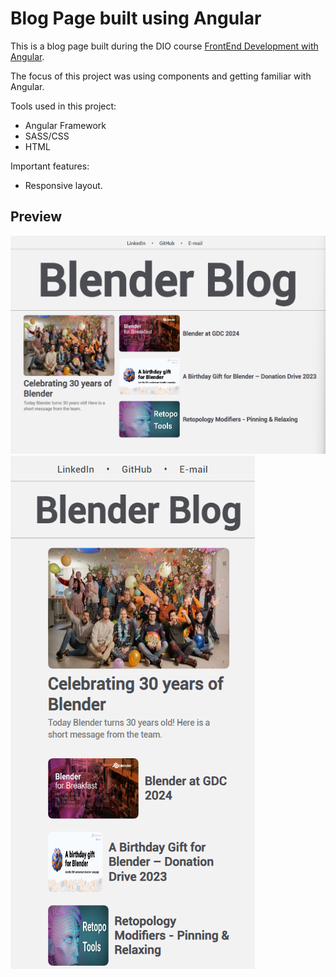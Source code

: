 # Blog Page built using Angular
This is a blog page built during the DIO course [FrontEnd Development with Angular](https://www.dio.me/bootcamp/coding-future-banco-pan-desenvolvimento-frontend-com-angular).

The focus of this project was using components and getting familiar with Angular.

Tools used in this project:
- Angular Framework
- SASS/CSS
- HTML

Important features:
- Responsive layout.

## Preview

![Webpage preview](src/preview-1.png)
![Webpage preview](src/preview-2.png)